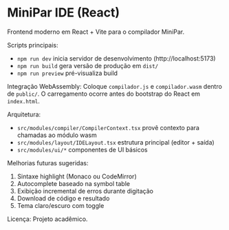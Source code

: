 # MiniPar IDE (React)

Frontend moderno em React + Vite para o compilador MiniPar.

Scripts principais:

- `npm run dev` inicia servidor de desenvolvimento (http://localhost:5173)
- `npm run build` gera versão de produção em `dist/`
- `npm run preview` pré-visualiza build

Integração WebAssembly:
Coloque `compilador.js` e `compilador.wasm` dentro de `public/`. O carregamento ocorre antes do bootstrap do React em `index.html`.

Arquitetura:

- `src/modules/compiler/CompilerContext.tsx` provê contexto para chamadas ao módulo wasm
- `src/modules/layout/IDELayout.tsx` estrutura principal (editor + saída)
- `src/modules/ui/*` componentes de UI básicos

Melhorias futuras sugeridas:

1. Sintaxe highlight (Monaco ou CodeMirror)
2. Autocomplete baseado na symbol table
3. Exibição incremental de erros durante digitação
4. Download de código e resultado
5. Tema claro/escuro com toggle

Licença: Projeto acadêmico.
